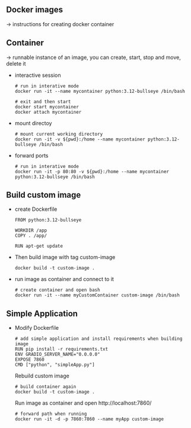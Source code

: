 ## Docker images
-> instructions for creating docker container

## Container
-> runnable instance of an image, you can create, start, stop and move, delete it

- interactive session
    ```shell
    # run in interative mode
    docker run -it --name mycontainer python:3.12-bullseye /bin/bash

    # exit and then start
    docker start mycontainer
    docker attach mycontainer
    ```

- mount directoy
    ```shell
    # mount current working directory
    docker run -it -v ${pwd}:/home --name mycontainer python:3.12-bullseye /bin/bash

    ```

- forward ports
    ```shell
    # run in interative mode
    docker run -it -p 80:80 -v ${pwd}:/home --name mycontainer python:3.12-bullseye /bin/bash
    ```


## Build custom image

- create Dockerfile 
    ```Docker
    FROM python:3.12-bullseye

    WORKDIR /app
    COPY . /app/

    RUN apt-get update
    ```

- Then build image with tag custom-image
    ```shell
    docker build -t custom-image .
    ```

- run image as container and connect to it
    ```shell
    # create container and open bash
    docker run -it --name myCustomContainer custom-image /bin/bash
    ```


## Simple Application

- Modify Dockerfile

    ```Docker
    # add simple application and install requirements when building image
    RUN pip install -r requirements.txt
    ENV GRADIO_SERVER_NAME="0.0.0.0"
    EXPOSE 7860
    CMD ["python", "simpleApp.py"]
    ```

    Rebuild custom image
    ```shell
    # build container again
    docker build -t custom-image .
    ```

    Run image as container and open http://localhost:7860/
    ```shell
    # forward path when running
    docker run -it -d -p 7860:7860 --name myApp custom-image
    ```